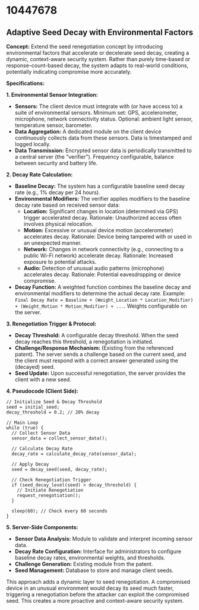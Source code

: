 # 10447678

## Adaptive Seed Decay with Environmental Factors

**Concept:** Extend the seed renegotiation concept by introducing environmental factors that accelerate or decelerate seed decay, creating a dynamic, context-aware security system. Rather than purely time-based or response-count-based decay, the system adapts to real-world conditions, potentially indicating compromise more accurately.

**Specifications:**

**1. Environmental Sensor Integration:**

*   **Sensors:** The client device must integrate with (or have access to) a suite of environmental sensors. Minimum set: GPS, accelerometer, microphone, network connectivity status. Optional: ambient light sensor, temperature sensor, barometer.
*   **Data Aggregation:** A dedicated module on the client device continuously collects data from these sensors. Data is timestamped and logged locally.
*   **Data Transmission:** Encrypted sensor data is periodically transmitted to a central server (the "verifier"). Frequency configurable, balance between security and battery life.

**2. Decay Rate Calculation:**

*   **Baseline Decay:** The system has a configurable baseline seed decay rate (e.g., 1% decay per 24 hours).
*   **Environmental Modifiers:** The verifier applies modifiers to the baseline decay rate based on received sensor data:
    *   **Location:** Significant changes in location (determined via GPS) trigger accelerated decay. Rationale: Unauthorized access often involves physical relocation.
    *   **Motion:** Excessive or unusual device motion (accelerometer) accelerates decay. Rationale: Device being tampered with or used in an unexpected manner.
    *   **Network:** Changes in network connectivity (e.g., connecting to a public Wi-Fi network) accelerate decay. Rationale: Increased exposure to potential attacks.
    *   **Audio:** Detection of unusual audio patterns (microphone) accelerates decay. Rationale: Potential eavesdropping or device compromise.
*   **Decay Function:** A weighted function combines the baseline decay and environmental modifiers to determine the actual decay rate. Example: `Final Decay Rate = Baseline + (Weight_Location * Location_Modifier) + (Weight_Motion * Motion_Modifier) + ...`. Weights configurable on the server.

**3. Renegotiation Trigger & Protocol:**

*   **Decay Threshold:** A configurable decay threshold. When the seed decay reaches this threshold, a renegotiation is initiated.
*   **Challenge/Response Mechanism:** (Existing from the referenced patent).  The server sends a challenge based on the current seed, and the client must respond with a correct answer generated using the (decayed) seed.
*   **Seed Update:** Upon successful renegotiation, the server provides the client with a new seed.

**4. Pseudocode (Client Side):**

```
// Initialize Seed & Decay Threshold
seed = initial_seed;
decay_threshold = 0.2; // 20% decay

// Main Loop
while (true) {
  // Collect Sensor Data
  sensor_data = collect_sensor_data();

  // Calculate Decay Rate
  decay_rate = calculate_decay_rate(sensor_data);

  // Apply Decay
  seed = decay_seed(seed, decay_rate);

  // Check Renegotiation Trigger
  if (seed_decay_level(seed) > decay_threshold) {
    // Initiate Renegotiation
    request_renegotiation();
  }

  sleep(60); // Check every 60 seconds
}
```

**5.  Server-Side Components:**

*   **Sensor Data Analysis:** Module to validate and interpret incoming sensor data.
*   **Decay Rate Configuration:** Interface for administrators to configure baseline decay rates, environmental weights, and thresholds.
*   **Challenge Generation:**  Existing module from the patent.
*   **Seed Management:**  Database to store and manage client seeds.



This approach adds a dynamic layer to seed renegotiation. A compromised device in an unusual environment would decay its seed much faster, triggering a renegotiation before the attacker can exploit the compromised seed. This creates a more proactive and context-aware security system.